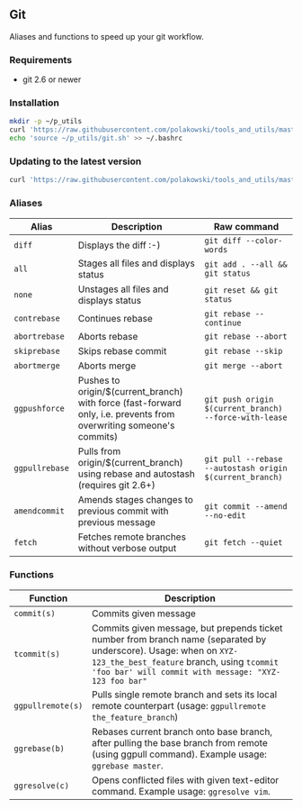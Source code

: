 ## Git
Aliases and functions to speed up your git workflow.

### Requirements
- git 2.6 or newer

### Installation
```sh
mkdir -p ~/p_utils
curl 'https://raw.githubusercontent.com/polakowski/tools_and_utils/master/git/git.sh' -o ~/p_utils/git.sh
echo 'source ~/p_utils/git.sh' >> ~/.bashrc
```

### Updating to the latest version
```sh
curl 'https://raw.githubusercontent.com/polakowski/tools_and_utils/master/git/git.sh' -o ~/p_utils/git.sh
```

### Aliases
| Alias | Description | Raw command |
|-------|-------------|-------------|
| `diff`            | Displays the diff :-) | `git diff --color-words` |
| `all`             | Stages all files and displays status | `git add . --all && git status` |
| `none`            | Unstages all files and displays status | `git reset && git status` |
| `contrebase`      | Continues rebase | `git rebase --continue` |
| `abortrebase`     | Aborts rebase | `git rebase --abort` |
| `skiprebase`      | Skips rebase commit | `git rebase --skip` |
| `abortmerge`      | Aborts merge | `git merge --abort` |
| `ggpushforce`     | Pushes to origin/$(current_branch) with force (fast-forward only, i.e. prevents from overwriting someone's commits) | `git push origin $(current_branch) --force-with-lease` |
| `ggpullrebase`    | Pulls from origin/$(current_branch) using rebase and autostash (requires git 2.6+) | `git pull --rebase --autostash origin $(current_branch)` |
| `amendcommit`     | Amends stages changes to previous commit with previous message | `git commit --amend --no-edit` |
| `fetch`           | Fetches remote branches without verbose output | `git fetch --quiet` |

### Functions
| Function | Description |
|----------|-------------|
| `commit(s)`       | Commits given message |
| `tcommit(s)`      | Commits given message, but prepends ticket number from branch name (separated by underscore). Usage: when on `XYZ-123_the_best_feature` branch, using `tcommit 'foo bar' will commit with message: "XYZ-123 foo bar"` |
| `ggpullremote(s)` | Pulls single remote branch and sets its local remote counterpart (usage: `ggpullremote the_feature_branch`) |
| `ggrebase(b)`          | Rebases current branch onto base branch, after pulling the base branch from remote (using ggpull command). Example usage: `ggrebase master`. |
| `ggresolve(c)`       | Opens conflicted files with given text-editor command. Example usage: `ggresolve vim`. |
